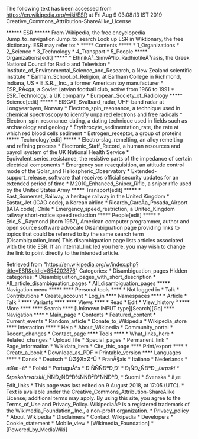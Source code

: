 The following text has been accessed from https://en.wikipedia.org/wiki/ESR at Fri Aug 9 03:08:13 IST 2019
Creative_Commons_Attribution-ShareAlike_License




















****** ESR ******
From Wikipedia, the free encyclopedia
Jump_to_navigation Jump_to_search
 Look up ESR in Wiktionary, the free dictionary.
ESR may refer to:
⁰
***** Contents *****
    * 1_Organizations
    * 2_Science
    * 3_Technology
    * 4_Transport
    * 5_People
***** Organizations[edit] *****
    * EthnikÃ³_SimvÃºlio_RadhiotileÃ³rasis, the Greek National Council for
      Radio and Television
    * Institute_of_Environmental_Science_and_Research, a New Zealand scientific
      institute
    * Earlham_School_of_Religion, at Earlham College in Richmond, Indiana, US
    * E.S.R.,_Inc., a former American toy manufacturer
    * ESR_RÄ«ga, a Soviet Latvian football club, active from 1966 to 1991
    * ESR_Technology, a UK company
    * European_Society_of_Radiology
***** Science[edit] *****
    * EISCAT_Svalbard_radar, UHF-band radar at Longyearbyen, Norway
    * Electron_spin_resonance, a technique used in chemical spectroscopy to
      identify unpaired electrons and free radicals
    * Electron_spin_resonance_dating, a dating technique used in fields such as
      archaeology and geology
    * Erythrocyte_sedimentation_rate, the rate at which red blood cells
      sediment
    * Estrogen_receptor, a group of proteins
***** Technology[edit] *****
    * Electro-slag_remelting, an alloy remelting and refining process
    * Electronic_Staff_Record, a human resources and payroll system of the UK
      National Health Service
    * Equivalent_series_resistance, the resistive parts of the impedance of
      certain electrical components
    * Emergency sun reacquisition, an attitude control mode of the Solar_and
      Heliospheric_Observatory
    * Extended-support_release, software that receives official security
      updates for an extended period of time
    * M2010_Enhanced_Sniper_Rifle, a sniper rifle used by the United States
      Army
***** Transport[edit] *****
    * East_Somerset_Railway, a heritage railway in the United Kingdom
    * Eastar_Jet (ICAO code), a Korean airline
    * Ricardo_GarcÃ­a_Posada_Airport (IATA code), Chile
    * Emergency_speed_restriction, a United_Kingdom railway short-notice speed
      reduction
***** People[edit] *****
    * Eric_S._Raymond (born 1957), American computer programmer, author and
      open source software advocate
                      Disambiguation page providing links to topics that could
                      be referred to by the same search term
[Disambiguation_icon] This disambiguation page lists articles associated with
                      the title ESR.
                      If an internal_link led you here, you may wish to change
                      the link to point directly to the intended article.

Retrieved from "https://en.wikipedia.org/w/index.php?title=ESR&oldid=854202876"
Categories:
    * Disambiguation_pages
Hidden categories:
    * Disambiguation_pages_with_short_description
    * All_article_disambiguation_pages
    * All_disambiguation_pages
***** Navigation menu *****
**** Personal tools ****
    * Not logged in
    * Talk
    * Contributions
    * Create_account
    * Log_in
**** Namespaces ****
    * Article
    * Talk
⁰
**** Variants ****
**** Views ****
    * Read
    * Edit
    * View_history
⁰
**** More ****
**** Search ****
[Unknown INPUT type][Search][Go]
**** Navigation ****
    * Main_page
    * Contents
    * Featured_content
    * Current_events
    * Random_article
    * Donate_to_Wikipedia
    * Wikipedia_store
**** Interaction ****
    * Help
    * About_Wikipedia
    * Community_portal
    * Recent_changes
    * Contact_page
**** Tools ****
    * What_links_here
    * Related_changes
    * Upload_file
    * Special_pages
    * Permanent_link
    * Page_information
    * Wikidata_item
    * Cite_this_page
**** Print/export ****
    * Create_a_book
    * Download_as_PDF
    * Printable_version
**** Languages ****
    * Dansk
    * Deutsch
    * ÙØ§Ø±Ø³Û
    * FranÃ§ais
    * Italiano
    * Nederlands
    * æ¥æ¬èª
    * Polski
    * PortuguÃªs
    * Ð ÑÑÑÐºÐ¸Ð¹
    * Ð¡ÑÐ¿ÑÐºÐ¸_/_srpski
    * Srpskohrvatski_/_ÑÑÐ¿ÑÐºÐ¾ÑÑÐ²Ð°ÑÑÐºÐ¸
    * Suomi
    * Svenska
    * ä¸­æ
Edit_links
    * This page was last edited on 9 August 2018, at 17:05 (UTC).
    * Text is available under the Creative_Commons_Attribution-ShareAlike
      License; additional terms may apply. By using this site, you agree to the
      Terms_of_Use and Privacy_Policy. WikipediaÂ® is a registered trademark of
      the Wikimedia_Foundation,_Inc., a non-profit organization.
    * Privacy_policy
    * About_Wikipedia
    * Disclaimers
    * Contact_Wikipedia
    * Developers
    * Cookie_statement
    * Mobile_view
    * [Wikimedia_Foundation]
    * [Powered_by_MediaWiki]
